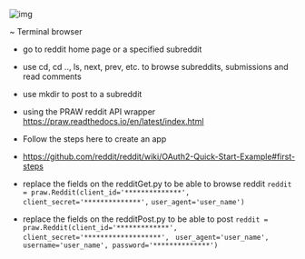 ![img](https://github.com/khuslen/reddirectory/blob/master/reddirectory.png)

~ Terminal browser

- go to reddit home page or a specified subreddit
- use cd, cd .., ls, next, prev, etc. to browse subreddits, submissions and read comments
- use mkdir to post to a subreddit

- using the PRAW reddit API wrapper https://praw.readthedocs.io/en/latest/index.html
- Follow the steps here to create an app 
- https://github.com/reddit/reddit/wiki/OAuth2-Quick-Start-Example#first-steps

- replace the fields on the redditGet.py to be able to browse reddit
  ```reddit = praw.Reddit(client_id='**************',```
  ```client_secret='**************',```
  ```user_agent='user_name')```

                     
- replace the fields on the redditPost.py to be able to post 
  ```reddit = praw.Reddit(client_id='*************', ```
  ```client_secret='*******************', ```
  ```user_agent='user_name',```
  ```username='user_name', password='**************')```

